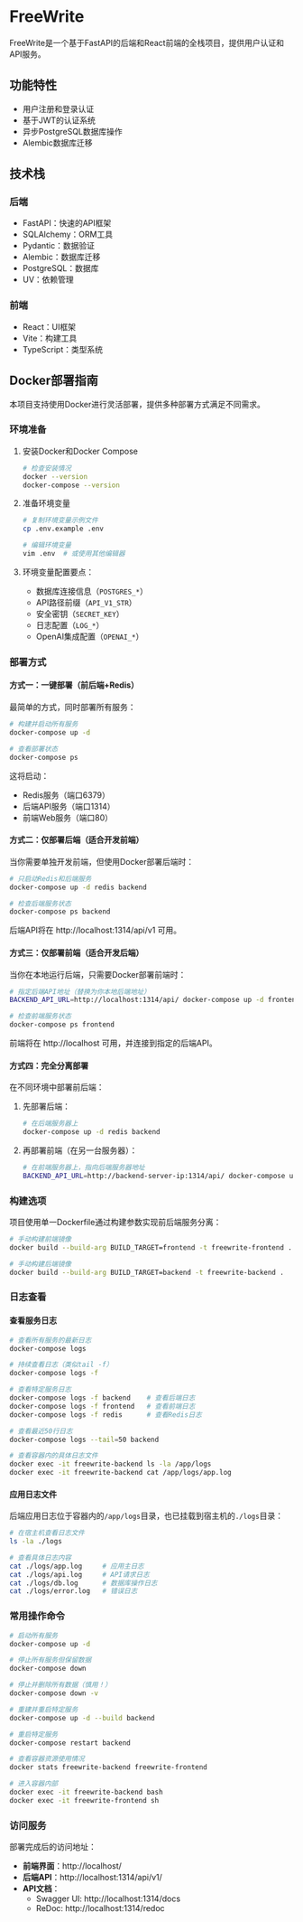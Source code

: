 # FreeWrite

FreeWrite是一个基于FastAPI的后端和React前端的全栈项目，提供用户认证和API服务。

## 功能特性

- 用户注册和登录认证
- 基于JWT的认证系统
- 异步PostgreSQL数据库操作
- Alembic数据库迁移

## 技术栈

### 后端
- FastAPI：快速的API框架
- SQLAlchemy：ORM工具
- Pydantic：数据验证
- Alembic：数据库迁移
- PostgreSQL：数据库
- UV：依赖管理

### 前端
- React：UI框架
- Vite：构建工具
- TypeScript：类型系统

## Docker部署指南

本项目支持使用Docker进行灵活部署，提供多种部署方式满足不同需求。

### 环境准备

1. 安装Docker和Docker Compose
   ```bash
   # 检查安装情况
   docker --version
   docker-compose --version
   ```

2. 准备环境变量
   ```bash
   # 复制环境变量示例文件
   cp .env.example .env
   
   # 编辑环境变量
   vim .env  # 或使用其他编辑器
   ```

3. 环境变量配置要点：
   - 数据库连接信息（`POSTGRES_*`）
   - API路径前缀（`API_V1_STR`）
   - 安全密钥（`SECRET_KEY`）
   - 日志配置（`LOG_*`）
   - OpenAI集成配置（`OPENAI_*`）

### 部署方式

#### 方式一：一键部署（前后端+Redis）

最简单的方式，同时部署所有服务：

```bash
# 构建并启动所有服务
docker-compose up -d

# 查看部署状态
docker-compose ps
```

这将启动：
- Redis服务（端口6379）
- 后端API服务（端口1314）
- 前端Web服务（端口80）

#### 方式二：仅部署后端（适合开发前端）

当你需要单独开发前端，但使用Docker部署后端时：

```bash
# 只启动Redis和后端服务
docker-compose up -d redis backend

# 检查后端服务状态
docker-compose ps backend
```

后端API将在 http://localhost:1314/api/v1 可用。

#### 方式三：仅部署前端（适合开发后端）

当你在本地运行后端，只需要Docker部署前端时：

```bash
# 指定后端API地址（替换为你本地后端地址）
BACKEND_API_URL=http://localhost:1314/api/ docker-compose up -d frontend

# 检查前端服务状态
docker-compose ps frontend
```

前端将在 http://localhost 可用，并连接到指定的后端API。

#### 方式四：完全分离部署

在不同环境中部署前后端：

1. 先部署后端：
   ```bash
   # 在后端服务器上
   docker-compose up -d redis backend
   ```

2. 再部署前端（在另一台服务器）：
   ```bash
   # 在前端服务器上，指向后端服务器地址
   BACKEND_API_URL=http://backend-server-ip:1314/api/ docker-compose up -d frontend
   ```

### 构建选项

项目使用单一Dockerfile通过构建参数实现前后端服务分离：

```bash
# 手动构建前端镜像
docker build --build-arg BUILD_TARGET=frontend -t freewrite-frontend .

# 手动构建后端镜像
docker build --build-arg BUILD_TARGET=backend -t freewrite-backend .
```

### 日志查看

#### 查看服务日志

```bash
# 查看所有服务的最新日志
docker-compose logs

# 持续查看日志（类似tail -f）
docker-compose logs -f

# 查看特定服务日志
docker-compose logs -f backend    # 查看后端日志
docker-compose logs -f frontend   # 查看前端日志
docker-compose logs -f redis      # 查看Redis日志

# 查看最近50行日志
docker-compose logs --tail=50 backend

# 查看容器内的具体日志文件
docker exec -it freewrite-backend ls -la /app/logs
docker exec -it freewrite-backend cat /app/logs/app.log
```

#### 应用日志文件

后端应用日志位于容器内的`/app/logs`目录，也已挂载到宿主机的`./logs`目录：

```bash
# 在宿主机查看日志文件
ls -la ./logs

# 查看具体日志内容
cat ./logs/app.log     # 应用主日志
cat ./logs/api.log     # API请求日志
cat ./logs/db.log      # 数据库操作日志
cat ./logs/error.log   # 错误日志
```

### 常用操作命令

```bash
# 启动所有服务
docker-compose up -d

# 停止所有服务但保留数据
docker-compose down

# 停止并删除所有数据（慎用！）
docker-compose down -v

# 重建并重启特定服务
docker-compose up -d --build backend

# 重启特定服务
docker-compose restart backend

# 查看容器资源使用情况
docker stats freewrite-backend freewrite-frontend

# 进入容器内部
docker exec -it freewrite-backend bash
docker exec -it freewrite-frontend sh
```

### 访问服务

部署完成后的访问地址：

- **前端界面**：http://localhost/
- **后端API**：http://localhost:1314/api/v1/
- **API文档**：
  - Swagger UI: http://localhost:1314/docs
  - ReDoc: http://localhost:1314/redoc 